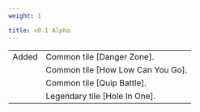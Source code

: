 ```yaml
---
weight: 1

title: v0.1 Alpha
---
```


|       |                                   |
|-------|-----------------------------------|
| Added | Common tile [Danger Zone].        |
|       | Common tile [How Low Can You Go]. |
|       | Common tile [Quip Battle].        |
|       | Legendary tile [Hole In One].     |